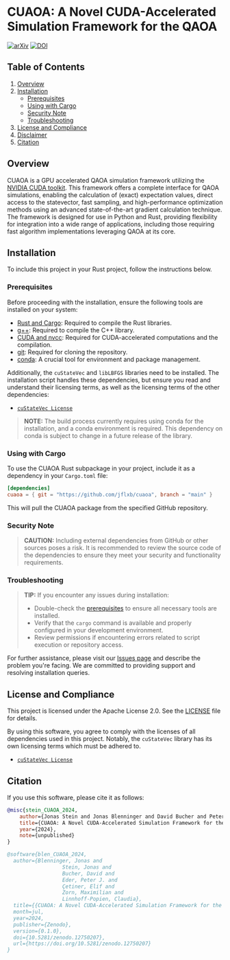 # CUAOA: A Novel CUDA-Accelerated Simulation Framework for the QAOA

[![arXiv](https://img.shields.io/badge/arXiv-unpublished-b31b1b.svg)]()
[![DOI](https://zenodo.org/badge/DOI/10.5281/zenodo.12750207.svg)](https://doi.org/10.5281/zenodo.12750207)

## Table of Contents

1. [Overview](#overview)
2. [Installation](#installation)
   - [Prerequisites](#prerequisites)
   - [Using with Cargo](#using-with-cargo)
   - [Security Note](#security-note)
   - [Troubleshooting](#troubleshooting)
3. [License and Compliance](#license-and-compliance)
4. [Disclaimer](#disclaimer)
5. [Citation](#citation)

## Overview

CUAOA is a GPU accelerated QAOA simulation framework utilizing the [NVIDIA CUDA toolkit](https://developer.nvidia.com/cuda-toolkit). This framework offers a complete interface for QAOA simulations, enabling the calculation of (exact) expectation values, direct access to the statevector, fast sampling, and high-performance optimization methods using an advanced state-of-the-art gradient calculation technique. The framework is designed for use in Python and Rust, providing flexibility for integration into a wide range of applications, including those requiring fast algorithm implementations leveraging QAOA at its core.

## Installation

To include this project in your Rust project, follow the instructions below.

### Prerequisites

Before proceeding with the installation, ensure the following tools are installed on your system:

- [Rust and Cargo](https://www.rust-lang.org/tools/install): Required to compile the Rust libraries.
- [g++](https://gcc.gnu.org/): Required to compile the C++ library.
- [CUDA and nvcc](https://developer.nvidia.com/cuda-downloads): Required for CUDA-accelerated computations and the compilation.
- [git](https://git-scm.com/): Required for cloning the repository.
- [conda](https://docs.conda.io/projects/conda/en/latest/user-guide/install/index.html): A crucial tool for environment and package management.

Additionally, the `cuStateVec` and `libLBFGS` libraries need to be installed. The installation script handles these dependencies, but ensure you read and understand their licensing terms, as well as the licensing terms of the other dependencies:

- [`cuStateVec License`](https://docs.nvidia.com/cuda/cuquantum/latest/custatevec/license.html)

> **NOTE:** The build process currently requires using conda for the installation, and a conda environment is required. This dependency on conda is subject to change in a future release of the library.

### Using with Cargo

To use the CUAOA Rust subpackage in your project, include it as a dependency in your `Cargo.toml` file:

```toml
[dependencies]
cuaoa = { git = "https://github.com/jflxb/cuaoa", branch = "main" }
```

This will pull the CUAOA package from the specified GitHub repository.

### Security Note

> **CAUTION:** Including external dependencies from GitHub or other sources poses a risk. It is recommended to review the source code of the dependencies to ensure they meet your security and functionality requirements.

### Troubleshooting

> **TIP:** If you encounter any issues during installation:
>
> - Double-check the [prerequisites](#prerequisites) to ensure all necessary tools are installed.
> - Verify that the `cargo` command is available and properly configured in your development environment.
> - Review permissions if encountering errors related to script execution or repository access.

For further assistance, please visit our [Issues page](https://github.com/jflxb/cuaoa/issues) and describe the problem you're facing. We are committed to providing support and resolving installation queries.

## License and Compliance

This project is licensed under the Apache License 2.0. See the [LICENSE](LICENSE) file for details.

By using this software, you agree to comply with the licenses of all dependencies used in this project. Notably, the `cuStateVec` library has its own licensing terms which must be adhered to.

- [`cuStateVec License`](https://docs.nvidia.com/cuda/cuquantum/latest/custatevec/license.html)

## Citation

If you use this software, please cite it as follows:

```bibtex
@misc{stein_CUAOA_2024,
    author={Jonas Stein and Jonas Blenninger and David Bucher and Peter J. Eder and Elif Çetiner and Maximilian Zorn and Claudia Linnhoff-Popien},
    title={CUAOA: A Novel CUDA-Accelerated Simulation Framework for the QAOA}, 
    year={2024},
    note={unpublished}
}
```

```bibtex
@software{blen_CUAOA_2024,
  author={Blenninger, Jonas and
                  Stein, Jonas and
                  Bucher, David and
                  Eder, Peter J. and
                  Çetiner, Elif and
                  Zorn, Maximilian and
                  Linnhoff-Popien, Claudia},
  title={{CUAOA: A Novel CUDA-Accelerated Simulation Framework for the QAOA}},
  month=jul,
  year=2024,
  publisher={Zenodo},
  version={0.1.0},
  doi={10.5281/zenodo.12750207},
  url={https://doi.org/10.5281/zenodo.12750207}
}
```
